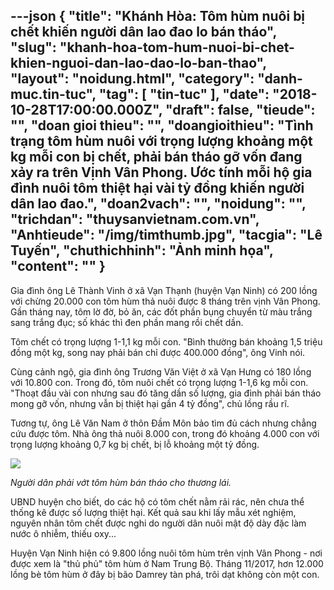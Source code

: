 ---json
{
    "title": "Khánh Hòa: Tôm hùm nuôi bị chết khiến người dân lao đao lo bán tháo",
    "slug": "khanh-hoa-tom-hum-nuoi-bi-chet-khien-nguoi-dan-lao-dao-lo-ban-thao",
    "layout": "noidung.html",
    "category": "danh-muc.tin-tuc",
    "tag": [
        "tin-tuc"
    ],
    "date": "2018-10-28T17:00:00.000Z",
    "draft": false,
    "tieude": "",
    "doan gioi thieu": "",
    "doangioithieu": "Tình trạng tôm hùm nuôi với trọng lượng khoảng một kg mỗi con bị chết, phải bán tháo gỡ vốn đang xảy ra trên Vịnh Vân Phong. Ước tính mỗi hộ gia đình nuôi tôm thiệt hại vài tỷ đồng khiến người dân lao đao.",
    "doan2vach": "",
    "noidung": "",
    "trichdan": "thuysanvietnam.com.vn",
    "Anhtieude": "/img/timthumb.jpg",
    "tacgia": "Lê Tuyến",
    "chuthichhinh": "Ảnh minh họa",
    "__content__": ""
}
---
<p>Gia đ&igrave;nh &ocirc;ng L&ecirc; Th&agrave;nh Vinh ở x&atilde; Vạn Thạnh (huyện Vạn Ninh) c&oacute; 200 lồng với chừng 20.000 con t&ocirc;m h&ugrave;m thả nu&ocirc;i được 8 th&aacute;ng tr&ecirc;n vịnh V&acirc;n Phong. Gần th&aacute;ng nay, t&ocirc;m lờ đờ, bỏ ăn, c&aacute;c đốt phần bụng chuyển từ m&agrave;u trắng sang trắng đục; số kh&aacute;c th&igrave; đen phần mang rồi chết dần.</p>

<p>T&ocirc;m chết c&oacute; trọng lượng 1-1,1 kg mỗi con. &quot;B&igrave;nh thường b&aacute;n khoảng 1,5 triệu đồng một kg, song nay phải b&aacute;n chỉ được 400.000 đồng&quot;, &ocirc;ng Vinh n&oacute;i.</p>

<p>C&ugrave;ng cảnh ngộ, gia đ&igrave;nh &ocirc;ng Trương Văn Việt ở x&atilde; Vạn Hưng c&oacute; 180 lồng với 10.800 con. Trong đ&oacute;, t&ocirc;m nu&ocirc;i chết c&oacute; trọng lượng 1-1,6 kg mỗi con. &quot;Thoạt đầu v&agrave;i con nhưng sau đ&oacute; tăng dần số lượng, gia đ&igrave;nh phải b&aacute;n th&aacute;o mong gỡ vốn, nhưng vẫn bị thiệt hại gần 4 tỷ đồng&quot;, chủ lồng rầu rĩ.</p>

<p>Tương tự, &ocirc;ng L&ecirc; Văn Nam ở th&ocirc;n Đầm M&ocirc;n bảo t&igrave;m đủ c&aacute;ch nhưng chẳng cứu được t&ocirc;m. Nh&agrave; &ocirc;ng thả nu&ocirc;i 8.000 con, trong đ&oacute; khoảng 4.000 con với trọng lượng khoảng 0,7 kg bị chết, bị lỗ khoảng một tỷ đồng.</p>

<p><img src="http://conglyxahoi.net.vn/data/news/2018/10/25/137/t128129.jpg" /></p>

<p><em>Người d&acirc;n phải vớt t&ocirc;m h&ugrave;m b&aacute;n th&aacute;o cho thương l&aacute;i.&nbsp;</em>&nbsp;</p>

<p>UBND huyện cho biết, do c&aacute;c hộ c&oacute; t&ocirc;m chết nằm rải r&aacute;c, n&ecirc;n chưa thể thống k&ecirc; được số lượng thiệt hại. Kết quả sau khi lấy mẫu x&eacute;t nghiệm, nguy&ecirc;n nh&acirc;n t&ocirc;m chết được nghi do người d&acirc;n nu&ocirc;i mật độ d&agrave;y đặc l&agrave;m nước &ocirc; nhiễm, thiếu oxy...</p>

<p>Huyện Vạn Ninh hiện c&oacute; 9.800 lồng nu&ocirc;i t&ocirc;m h&ugrave;m tr&ecirc;n vịnh V&acirc;n Phong - nơi được xem l&agrave; &quot;thủ phủ&quot; t&ocirc;m h&ugrave;m ở Nam Trung Bộ. Th&aacute;ng 11/2017, hơn 12.000 lồng b&egrave; t&ocirc;m h&ugrave;m ở đ&acirc;y bị b&atilde;o Damrey t&agrave;n ph&aacute;, tr&ocirc;i dạt kh&ocirc;ng c&ograve;n một con.</p>
